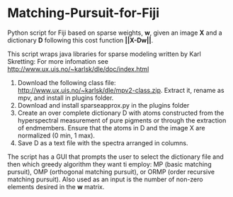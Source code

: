 # Matching-Pursuit-for-Fiji
Python script for Fiji based on sparse weights, **w**, given an image **X** and a dictionary **D** following this cost function **||X-Dw||**. 

This script wraps java libraries for sparse modeling written by Karl Skretting:  For more infomation see http://www.ux.uis.no/~karlsk/dle/doc/index.html

1) Download the following class file: http://www.ux.uis.no/~karlsk/dle/mpv2-class.zip. Extract it, rename as mpv, and install in plugins folder. 
2) Download and install sparseapprox.py in the plugins folder
2) Create an over complete dictionary D with atoms constructed from the hyperspectral measurement of pure pigments or through the extraction of endmembers. Ensure that the atoms in D and the image X are normalized (0 min, 1 max).
3) Save D as a text file with the spectra arranged in columns.

The script has a GUI that prompts the user to select the dictionary file and then which greedy algorithm they want ti employ: MP (basic matching pursuit), OMP (orthogonal matching pursuit), or ORMP (order recursive matching pursuit). Also used as an input is the number of non-zero elements desired in the **w** matrix.
